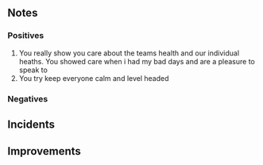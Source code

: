 ## Notes
### Positives
1. You really show you care about the teams health and our individual heaths. You showed care when i had my bad days and are a pleasure to speak to
2. You try keep everyone calm and level headed


### Negatives


## Incidents


## Improvements

